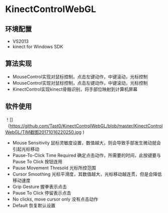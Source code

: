 KinectControlWebGL
======================
环境配置
----------------------
* VS2013
* kinect for Windows SDK

算法实现
-----------------------
* MouseControl实现对鼠标控制，点击左键动作，中键滚动，光标控制
* MouseControl实现对鼠标控制，点击左键动作，中键滚动，光标控制
* KinectControl实现kinect骨骼识别，将手部位映射到计算机屏幕

软件使用
----------------------
！[]（https://github.com/Tast0/KinectControlWebGL/blob/master/KinectControlWebGL/TIM截图20171016220250.jpg )

* Mouse Sensitivity 鼠标灵敏度设置，数值越大，则会导致手部发生微动就会引起光标移动
* Pause-To-Click Time Required 确定点击动作，所需要的时间，此按键要与Pause To Click 按钮连用
* Pause Movement Thresold 光标所控范围
* Cursor Smoothing 光标平滑度，其数值越大，光标移动越连贯，但是会降低移动速度
* Grip Gesture 握拳表示点击
* Pause To Click 停留表示点击
* No clicks, move cursor only 没有点击动作
* Default 恢复默认设置

